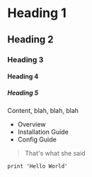 # Heading 1

## Heading 2

### Heading 3

#### Heading 4

##### Heading 5

Content, blah, blah, blah

* Overview
* Installation Guide
* Config Guide

> That's what she said

```
print 'Hello World'
```
